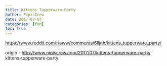 ```yaml
---
title: Kittens Tupperware Party
author: PipisCrew
date: 2017-07-07
categories: [fun]
toc: true
---
```


https://www.reddit.com/r/aww/comments/6lljnh/kittens_tupperware_party/

origin - http://www.pipiscrew.com/2017/07/kittens-tupperware-party/ kittens-tupperware-party
